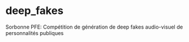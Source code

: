 # deep_fakes
Sorbonne PFE: Compétition de génération de deep fakes audio-visuel de personnalités publiques
